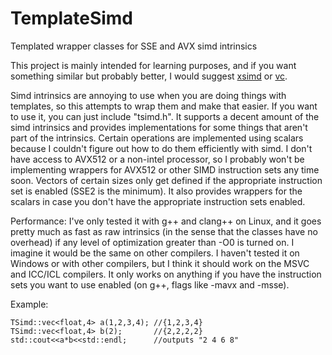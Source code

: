 # TemplateSimd
Templated wrapper classes for SSE and AVX simd intrinsics

This project is mainly intended for learning purposes, and if you want something similar but probably better, I would suggest [xsimd](https://github.com/QuantStack/xsimd) or [vc](https://github.com/VcDevel/Vc).

Simd intrinsics are annoying to use when you are doing things with templates, so this attempts to wrap them and make that easier. If you want to use it, you can just include "tsimd.h". It supports a decent amount of the simd intrinsics and provides implementations for some things that aren't part of the intrinsics. Certain operations are implemented using scalars because I couldn't figure out how to do them efficiently with simd. I don't have access to AVX512 or a non-intel processor, so I probably won't be implementing wrappers for AVX512 or other SIMD instruction sets any time soon. Vectors of certain sizes only get defined if the appropriate instruction set is enabled (SSE2 is the minimum). It also provides wrappers for the scalars in case you don't have the appropriate instruction sets enabled.

Performance:
I've only tested it with g++ and clang++ on Linux, and it goes pretty much as fast as raw intrinsics (in the sense that the classes have no overhead) if any level of optimization greater than -O0 is turned on. I imagine it would be the same on other compilers. I haven't tested it on Windows or with other compilers, but I think it should work on the MSVC and ICC/ICL compilers. It only works on anything if you have the instruction sets you want to use enabled (on g++, flags like -mavx and -msse).

Example:
```
TSimd::vec<float,4> a(1,2,3,4); //{1,2,3,4}
TSimd::vec<float,4> b(2);       //{2,2,2,2}
std::cout<<a*b<<std::endl;      //outputs "2 4 6 8"
```
